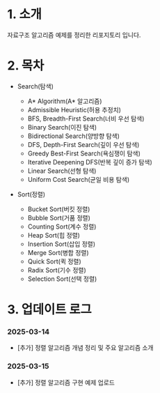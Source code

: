 # 1. 소개
 자료구조 알고리즘 예제를 정리한 리포지토리 입니다.

# 2. 목차
- Search(탐색)
    - A* Algorithm(A* 알고리즘)
    - Admissible Heuristic(허용 추정치)
    - BFS, Breadth-First Search(너비 우선 탐색)
    - Binary Search(이진 탐색)
    - Bidirectional Search(양방향 탐색)
    - DFS, Depth-First Search(깊이 우선 탐색)
    - Greedy Best-First Search(욕심쟁이 탐색)
    - Iterative Deepening DFS(반복 깊이 증가 탐색)
    - Linear Search(선형 탐색)
    - Uniform Cost Search(균일 비용 탐색)

- Sort(정렬)
    - Bucket Sort(버킷 정렬)
    - Bubble Sort(거품 정렬)
    - Counting Sort(계수 정렬)
    - Heap Sort(힙 정렬)
    - Insertion Sort(삽입 정렬)
    - Merge Sort(병합 정렬)
    - Quick Sort(퀵 정렬)
    - Radix Sort(기수 정렬)
    - Selection Sort(선택 정렬)

# 3. 업데이트 로그

### 2025-03-14
- [추가] 정렬 알고리즘 개념 정리 및 주요 알고리즘 소개

### 2025-03-15
- [추가] 정렬 알고리즘 구현 예제 업로드
